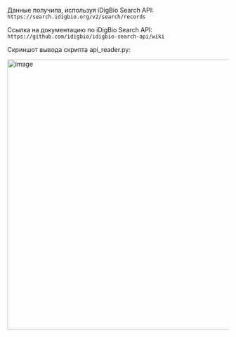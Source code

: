 Данные получила, используя iDigBio Search API: ```https://search.idigbio.org/v2/search/records```

Ссылка на документацию по iDigBio Search API: ```https://github.com/idigbio/idigbio-search-api/wiki```

Скриншот вывода скрипта api_reader.py:

<img width="1431" height="616" alt="image" src="https://github.com/user-attachments/assets/f9c96bfc-2bde-4cc8-8ce0-5405339610af" />

